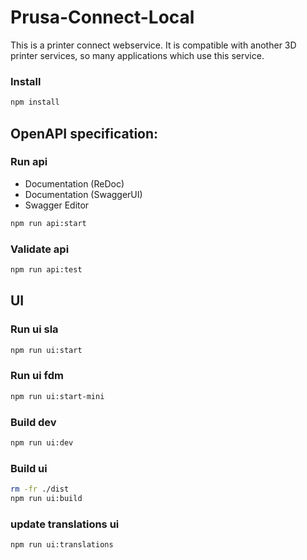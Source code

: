 # Prusa-Connect-Local

This is a printer connect webservice. It is compatible with another 3D printer services, so many applications which use this service.

### Install

```bash
npm install
```

## OpenAPI specification:

### Run api

- Documentation (ReDoc)
- Documentation (SwaggerUI)
- Swagger Editor

```bash
npm run api:start
```

### Validate api

```bash
npm run api:test
```

## UI

### Run ui sla

```bash
npm run ui:start
```

### Run ui fdm

```bash
npm run ui:start-mini
```

### Build dev

```bash
npm run ui:dev
```

### Build ui

```bash
rm -fr ./dist
npm run ui:build
```

### update translations ui

```bash
npm run ui:translations
```
